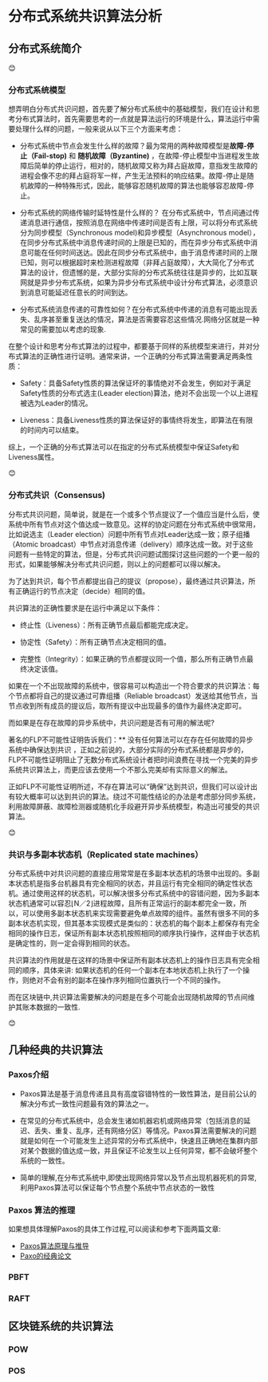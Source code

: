 # 分布式系统共识算法分析

## 分布式系统简介

😊

### 分布式系统模型


想弄明白分布式共识问题，首先要了解分布式系统中的基础模型，我们在设计和思考分布式算法时，首先需要思考的一点就是算法运行的环境是什么，算法运行中需要处理什么样的问题，一般来说从以下三个方面来考虑：

*  分布式系统中节点会发生什么样的故障？最为常用的两种故障模型是**故障-停止（Fail-stop)** 和 **随机故障（Byzantine)** ，在故障-停止模型中当进程发生故障后简单的停止运行，相对的，随机故障又称为拜占庭故障，意指发生故障的进程会像不忠的拜占庭将军一样，产生无法预料的响应结果。故障-停止是随机故障的一种特殊形式，因此，能够容忍随机故障的算法也能够容忍故障-停止。

*  分布式系统的网络传输时延特性是什么样的？ 在分布式系统中，节点间通过传递消息进行通信，按照消息在网络中传递时间是否有上限，可以将分布式系统分为同步模型（Synchronous model)和异步模型（Asynchronous model）， 在同步分布式系统中消息传递时间的上限是已知的，而在异步分布式系统中消息可能在任何时间送达。因此在同步分布式系统中，由于消息传递时间的上限已知，则可以根据超时来检测进程故障（非拜占庭故障），大大简化了分布式算法的设计，但遗憾的是，大部分实际的分布式系统往往是异步的，比如互联网就是异步分布式系统，如果为异步分布式系统中设计分布式算法，必须意识到消息可能延迟任意长的时间到达。

*   分布式系统消息传递的可靠性如何？在分布式系统中传递的消息有可能出现丢失、乱序甚至重复送达的情况，算法是否需要容忍这些情况.网络分区就是一种常见的需要加以考虑的现象.


在整个设计和思考分布式算法的过程中，都要基于同样的系统模型来进行，并对分布式算法的正确性进行证明。通常来讲，一个正确的分布式算法需要满足两条性质：

* Safety：具备Safety性质的算法保证坏的事情绝对不会发生，例如对于满足Safety性质的分布式选主(Leader election)算法，绝对不会出现一个以上进程被选为Leader的情况。

* Liveness：具备Liveness性质的算法保证好的事情终将发生，即算法在有限的时间内可以结束。

综上，一个正确的分布式算法可以在指定的分布式系统模型中保证Safety和Liveness属性。


😊


### 分布式共识（Consensus)

分布式共识问题，简单说，就是在一个或多个节点提议了一个值应当是什么后，使系统中所有节点对这个值达成一致意见。这样的协定问题在分布式系统中很常用，比如说选主（Leader election）问题中所有节点对Leader达成一致；原子组播（Atomic  broadcast）中节点对消息传递（delivery）顺序达成一致。对于这些问题有一些特定的算法，但是，分布式共识问题试图探讨这些问题的一个更一般的形式，如果能够解决分布式共识问题，则以上的问题都可以得以解决。

为了达到共识，每个节点都提出自己的提议（propose），最终通过共识算法，所有正确运行的节点决定（decide）相同的值。

共识算法的正确性要求是在运行中满足以下条件：

* 终止性（Liveness）：所有正确节点最后都能完成决定。

* 协定性（Safety）：所有正确节点决定相同的值。

* 完整性（Integrity）：如果正确的节点都提议同一个值，那么所有正确节点最终决定该值。


如果在一个不出现故障的系统中，很容易可以构造出一个符合要求的共识算法：每个节点都将自己的提议通过可靠组播（Reliable broadcast）发送给其他节点，当节点收到所有成员的提议后，取所有提议中出现最多的值作为最终决定即可。

而如果是在存在故障的异步系统中，共识问题是否有可用的解法呢?

著名的FLP不可能性证明告诉我们：** 没有任何算法可以在存在任何故障的异步系统中确保达到共识 ，正如之前说的，大部分实际的分布式系统都是异步的，FLP不可能性证明阻止了无数分布式系统设计者把时间浪费在寻找一个完美的异步系统共识算法上，而更应该去使用一个不那么完美却有实际意义的解法。


正如FLP不可能性证明所述，不存在算法可以“确保”达到共识，但我们可以设计出有较大概率可以达到共识的算法。绕过不可能性结论的办法是考虑部分同步系统，利用故障屏蔽、故障检测器或随机化手段避开异步系统模型，构造出可接受的共识算法。

😊

### 共识与多副本状态机（Replicated state machines）

分布式系统中对共识问题的直接应用常常是在多副本状态机的场景中出现的。多副本状态机是指多台机器具有完全相同的状态，并且运行有完全相同的确定性状态机。通过使用这样的状态机，可以解决很多分布式系统中的容错问题，因为多副本状态机通常可以容忍⌊N／2⌋进程故障，且所有正常运行的副本都完全一致，所以，可以使用多副本状态机来实现需要避免单点故障的组件。虽然有很多不同的多副本状态机实现，但其基本实现模式是类似的：状态机的每个副本上都保存有完全相同的操作日志，保证所有副本状态机按照相同的顺序执行操作，这样由于状态机是确定性的，则一定会得到相同的状态。

共识算法的作用就是在这样的场景中保证所有副本状态机上的操作日志具有完全相同的顺序，具体来讲: 如果状态机的任何一个副本在本地状态机上执行了一个操作，则绝对不会有别的副本在操作序列相同位置执行一个不同的操作。

而在区块链中,共识算法需要解决的问题是在多个可能会出现随机故障的节点间维护其账本数据的一致性.

😊

## 几种经典的共识算法


### Paxos介绍

* Paxos算法是基于消息传递且具有高度容错特性的一致性算法，是目前公认的解决分布式一致性问题最有效的算法之一。


* 在常见的分布式系统中，总会发生诸如机器宕机或网络异常（包括消息的延迟、丢失、重复、乱序，还有网络分区）等情况。Paxos算法需要解决的问题就是如何在一个可能发生上述异常的分布式系统中，快速且正确地在集群内部对某个数据的值达成一致，并且保证不论发生以上任何异常，都不会破坏整个系统的一致性。

* 简单的理解,在分布式系统中,即使出现网络异常以及节点出现机器死机的异常,利用Paxos算法可以保证每个节点整个系统中节点状态的一致性

### Paxos 算法的推理

如果想具体理解Paxos的具体工作过程,可以阅读和参考下面两篇文章:

* [Paxos算法原理与推导](http://www.cnblogs.com/linbingdong/p/6253479.html)
* [Paxo的经典论文](https://github.com/xianfeng92/Love-Ethereum/blob/master/book/paxos-simple.pdf)


### PBFT


### RAFT



## 区块链系统的共识算法


### POW


### POS




